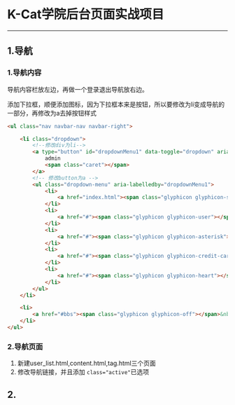 # K-Cat学院后台页面实战项目  

---

## 1.导航

### 1.导航内容

导航内容栏放左边，再做一个登录退出导航放右边。  

添加下拉框，顺便添加图标，因为下拉框本来是按钮，所以要修改为li变成导航的一部分，再修改为a去掉按钮样式  

```html
<ul class="nav navbar-nav navbar-right">

	<li class="dropdown">
		<!--修改div为li-->
		<a type="button" id="dropdownMenu1" data-toggle="dropdown" aria-haspopup="true" aria-expanded="false">
			admin
			<span class="caret"></span>
		</a>
		<!-- 修改button为a -->
		<ul class="dropdown-menu" aria-labelledby="dropdownMenu1">
			<li>
				<a href="index.html"><span class="glyphicon glyphicon-screenshot"></span>&nbsp;&nbsp;前台首页</a>
			</li>
			<li>
				<a href="#"><span class="glyphicon glyphicon-user"></span>&nbsp;&nbsp;个人主页</a>
			</li>
			<li>
				<a href="#"><span class="glyphicon glyphicon-asterisk"></span>&nbsp;&nbsp;个人设置</a>
			</li>
			<li>
				<a href="#"><span class="glyphicon glyphicon-credit-card"></span>&nbsp;&nbsp;账户中心</a>
			</li>
			<li>
				<a href="#"><span class="glyphicon glyphicon-heart"></span>&nbsp;&nbsp;我的收藏</a>
			</li>
		</ul>
	</li>

	<li>
		<a href="#bbs"><span class="glyphicon glyphicon-off"></span>&nbsp;&nbsp;退出</a>
	</li>
</ul>
```

### 2.导航页面    

1. 新建user_list.html,content.html,tag.html三个页面  
2. 修改导航链接，并且添加 ``class="active"``已选项  

## 2.











